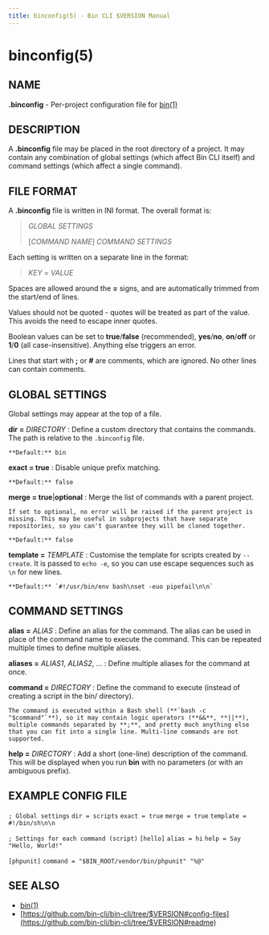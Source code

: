 ```yaml
---
title: binconfig(5) - Bin CLI $VERSION Manual
---
```


# binconfig(5)

## NAME

**.binconfig** - Per-project configuration file for [bin(1)](bin.1.html)

## DESCRIPTION

A **.binconfig** file may be placed in the root directory of a project. It may contain any combination of global settings (which affect Bin CLI itself) and command settings (which affect a single command).

## FILE FORMAT

A **.binconfig** file is written in INI format. The overall format is:

> _GLOBAL SETTINGS_
>
> [_COMMAND NAME_]
> _COMMAND SETTINGS_

Each setting is written on a separate line in the format:

> _KEY_ = _VALUE_

Spaces are allowed around the **=** signs, and are automatically trimmed from the start/end of lines.

Values should not be quoted - quotes will be treated as part of the value. This avoids the need to escape inner quotes.

Boolean values can be set to **true**/**false** (recommended), **yes**/**no**, **on**/**off** or **1**/**0** (all case-insensitive). Anything else triggers an error.

Lines that start with **;** or **#** are comments, which are ignored. No other lines can contain comments.

## GLOBAL SETTINGS

Global settings may appear at the top of a file.

**dir =** _DIRECTORY_
: Define a custom directory that contains the commands. The path is relative to the `.binconfig` file.

    **Default:** bin

**exact = true**
: Disable unique prefix matching.

    **Default:** false

**merge = true**|**optional**
: Merge the list of commands with a parent project.

    If set to optional, no error will be raised if the parent project is missing. This may be useful in subprojects that have separate repositories, so you can't guarantee they will be cloned together.

    **Default:** false

**template =** _TEMPLATE_
: Customise the template for scripts created by `--create`. It is passed to `echo -e`, so you can use escape sequences such as `\n` for new lines.

    **Default:** `#!/usr/bin/env bash\nset -euo pipefail\n\n`

## COMMAND SETTINGS

**alias =** _ALIAS_
: Define an alias for the command. The alias can be used in place of the command name to execute the command. This can be repeated multiple times to define multiple aliases.

**aliases =** _ALIAS1_, _ALIAS2_, ...
: Define multiple aliases for the command at once.

**command =** _DIRECTORY_
: Define the command to execute (instead of creating a script in the bin/ directory).

    The command is executed within a Bash shell (**`bash -c "$command"`**), so it may contain logic operators (**&&**, **||**), multiple commands separated by **;**, and pretty much anything else that you can fit into a single line. Multi-line commands are not supported.

**help =** _DIRECTORY_
: Add a short (one-line) description of the command. This will be displayed when you run **bin** with no parameters (or with an ambiguous prefix).

## EXAMPLE CONFIG FILE

`; Global settings`
`dir = scripts`
`exact = true`
`merge = true`
`template = #!/bin/sh\n\n`

`; Settings for each command (script)`
`[hello]`
`alias = hi`
`help = Say "Hello, World!"`

`[phpunit]`
`command = "$BIN_ROOT/vendor/bin/phpunit" "%@"`

## SEE ALSO

* [bin(1)](bin.1.html)
* [https://github.com/bin-cli/bin-cli/tree/$VERSION#config-files](https://github.com/bin-cli/bin-cli/tree/$VERSION#readme)
